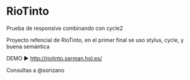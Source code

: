 RioTinto
========

Prueba de responsive combinando con cycle2 

Proyecto refencial de RioTinto, en el primer final se uso stylus, cycle, y buena semántica

DEMO ► http://riotinto.serman.hol.es/

Consultas a @sorizano

<img src="https://fbcdn-sphotos-f-a.akamaihd.net/hphotos-ak-ash4/t1.0-9/10258768_10152426266422783_4796595467451566712_n.jpg" alt="">
